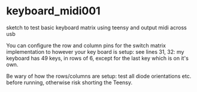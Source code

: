 # keyboard_midi001
sketch to test basic keyboard matrix using teensy and output midi across usb

You can configure the row and column pins for the switch matrix implementation to however your key board is setup: see lines 31, 32: my keyboard has 49 keys, in rows of 6, except for the last key which is on it's own.

Be wary of how the rows/columns are setup: test all diode orientations etc. before running, otherwise risk shorting the Teensy.
